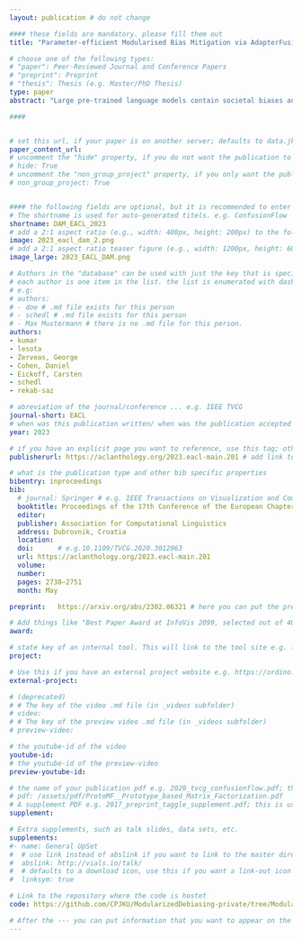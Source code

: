 ```yaml
---
layout: publication # do not change

#### these fields are mandatory. please fill them out
title: "Parameter-efficient Modularised Bias Mitigation via AdapterFusion" # title of your publication 

# choose one of the following types:
# "paper": Peer-Reviewed Journal and Conference Papers
# "preprint": Preprint
# "thesis": Thesis (e.g. Master/PhD Thesis)
type: paper
abstract: "Large pre-trained language models contain societal biases and carry along these biases to downstream tasks. Current in-processing bias mitigation approaches (like adversarial training) impose debiasing by updating a model’s parameters, effectively transferring the model to a new, irreversible debiased state. In this work, we propose a novel approach to develop stand-alone debiasing functionalities separate from the model, which can be integrated into the model on-demand, while keeping the core model untouched. Drawing from the concept of AdapterFusion in multi-task learning, we introduce DAM (Debiasing with Adapter Modules) – a debiasing approach to first encapsulate arbitrary bias mitigation functionalities into separate adapters, and then add them to the model on-demand in order to deliver fairness qualities. We conduct a large set of experiments on three classification tasks with gender, race, and age as protected attributes. Our results show that DAM improves or maintains the effectiveness of bias mitigation, avoids catastrophic forgetting in a multi-attribute scenario, and maintains on-par task performance, while granting parameter-efficiency and easy switching between the original and debiased models." # insert the abstract of your publication between the quotes; you can use html e.g. to make links (<a></a>) or generate bold (<b></b>) etc. text 

####


# set this url, if your paper is on another server; defaults to data.jku-vds-lab.at
paper_content_url:
# uncomment the "hide" property, if you do not want the publication to be displayed on the website (usually you don't need this)
# hide: True
# uncomment the "non_group_project" property, if you only want the publication to be displayed on your personal page (i.e. publications where you contributed, but does not have anything to do with the Vis Group e.g. Master Thesis,...)
# non_group_project: True


#### the following fields are optional, but it is recommended to enter as much information as possible
# The shortname is used for auto-generated titels. e.g. ConfusionFlow
shortname: DAM_EACL_2023
# add a 2:1 aspect ratio (e.g., width: 400px, height: 200px) to the folder /assets/images/papers/ e.g. 2020_tvcg_confusionflow.png
image: 2023_eacl_dam_2.png
# add a 2:1 aspect ratio teaser figure (e.g., width: 1200px, height: 600px) to the folder /assets/images/papers/ e.g. 2020_tvcg_confusionflow_teaser.png
image_large: 2023_EACL_DAM.png

# Authors in the "database" can be used with just the key that is specified in the corresponding .md file (usually it is the lastname in lower case e.g. doe). Authors that do not have an individual page here should be stated with their full name (e.g. John Doe)
# each author is one item in the list. the list is enumerated with dashes ("-")
# e.g:
# authors:
# - doe # .md file exists for this person
# - schedl # .md file exists for this person
# - Max Mustermann # there is no .md file for this person.
authors:
- kumar
- lesota
- Zerveas, George 
- Cohen, Daniel
- Eickoff, Carsten
- schedl
- rekab-saz

# abreviation of the journal/conference ... e.g. IEEE TVCG
journal-short: EACL
# when was this publication written/ when was the publication accepted (e.g. 2020)
year: 2023

# if you have an explicit page you want to reference, use this tag; otherwise it will be generated from your doi
publisherurl: https://aclanthology.org/2023.eacl-main.201 # add link to publisher page of your publication

# what is the publication type and other bib specific properties
bibentry: inproceedings
bib:
  # journal: Springer # e.g. IEEE Transactions on Visualization and Computer Graphics (to appear)
  booktitle: Proceedings of the 17th Conference of the European Chapter of the Association for Computational Linguistics
  editor: 
  publisher: Association for Computational Linguistics
  address: Dubrovnik, Croatia
  location:
  doi:		# e.g.10.1109/TVCG.2020.3012063
  url: https://aclanthology.org/2023.eacl-main.201
  volume:
  number: 
  pages: 2738–2751
  month: May

preprint:	https://arxiv.org/abs/2302.06321 # here you can put the preprint link (arxiv.org, osf.io,...) e.g. https://arxiv.org/abs/1910.00969

# Add things like "Best Paper Award at InfoVis 2099, selected out of 4000 submissions"
award:

# state key of an internal tool. This will link to the tool site e.g. lineup (usually not needed)
project: 

# Use this if you have an external project website e.g. https://ordino.caleydoapp.org/
external-project: 

# (deprecated)
# # The key of the video .md file (in _videos subfolder)
# video: 
# # The key of the preview video .md file (in _videos subfolder)
# preview-video:

# the youtube-id of the video
youtube-id:
# the youtube-id of the preview-video
preview-youtube-id: 

# the name of your publication pdf e.g. 2020_tvcg_confusionflow.pdf; this is usually uploaded to the caleydo aws server
# pdf: /assets/pdf/ProtoMF__Prototype_based_Matrix_Factorization.pdf
# A supplement PDF e.g. 2017_preprint_taggle_supplement.pdf; this is usually uploaded to the caleydo aws server
supplement: 

# Extra supplements, such as talk slides, data sets, etc.
supplements:
#- name: General UpSet
#  # use link instead of abslink if you want to link to the master directory
#  abslink: http://vials.io/talk/
#  # defaults to a download icon, use this if you want a link-out icon
#  linksym: true

# Link to the repository where the code is hostet
code: https://github.com/CPJKU/ModularizedDebiasing-private/tree/ModularizedDebiasing-public

# After the --- you can put information that you want to appear on the website using markdown formatting or HTML. A good example are acknowledgements, extra references, an erratum, etc.
---
```

